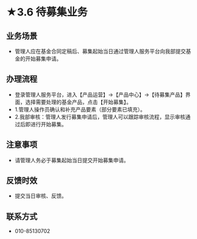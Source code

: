# ★3.6 待募集业务
## <i class="hicon lb1"></i>业务场景
- 管理人应在基金合同定稿后、募集起始当日通过管理人服务平台向我部提交基金的开始募集申请。

## <i class="hicon lb2"></i>办理流程
- 登录管理人服务平台，进入【产品运营】->【产品中心】->【待募集产品】界面，选择需要处理的基金产品，点击【开始募集】。
- 1.管理人操作员确认和补充产品要素（部分要素已填充）。
- 2.我部审核：管理人发行募集申请后，管理人可以跟踪审核流程，显示审核通过后即进行开始募集。

## <i class="hicon lb3"></i>注意事项
- 请管理人务必于募集起始当日提交开始募集申请。

## <i class="hicon lb4"></i>反馈时效
- 提交当日审核、反馈。

## <i class="hicon lb5"></i>联系方式
- 010-85130702
